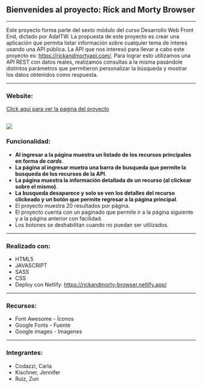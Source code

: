 ## Bienvenides al proyecto: Rick and Morty Browser

---

Este proyecto forma parte del sexto módulo del curso Desarrollo Web Front End, dictado por AdaITW.
La propuesta de este proyecto es crear una aplicación que permita listar información sobre cualquier tema de interes usando una API pública. La API que nos interesó para llevar a cabo este proyecto es: https://rickandmortyapi.com/.
Para lograr esto utilizamos una API REST con datos reales, realizamos consultas a la misma pasándole distintos parámetros que permitieron personalizar la búsqueda y mostrar los datos obtenidos como respuesta.

---

### Website:

[Click aqui para ver la pagina del proyecto](https://rickandmorty-browser.netlify.app/ "Click aqui para ver la pagina del proyecto")

## ![](https://p4.wallpaperbetter.com/wallpaper/441/548/891/rick-and-morty-car-rainbow-wallpaper-preview.jpg)

### Funcionalidad:

- **Al ingresar a la página muestra un listado de los recursos principales en forma de _cards_**.
- **La página al ingresar muetra una barra de busqueda que permite la busqueda de los recursos de la API**.
- **La página muestra la información detallada de un recurso (al clickear sobre el mismo)**.
- **La busqueda desaparece y solo se ven los detalles del recurso clickeado y un botón que permite regresar a la página principal**.
- El proyecto muestra 20 resultados por página.
- El proyecto cuenta con un paginado que permite ir a la página siguiente y a la página anterior con facilidad.
- Los botones se deshabilitan cuando no puedan ser utilizados.

---

### Realizado con:

- HTML5
- JAVASCRIPT
- SASS
- CSS
- Deploy con Netlify: https://rickandmorty-browser.netlify.app/

---

### Recursos:

- Font Awesome - Íconos
- Google Fonts - Fuente
- Google images - Imagenes

---

### Integrantes:

- Codazzi, Carla
- Kischner, Jennifer
- Ruiz, Zuri
